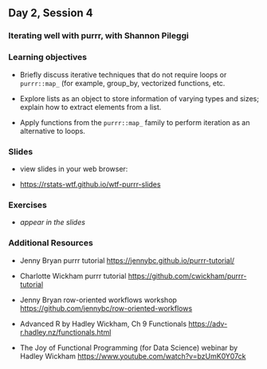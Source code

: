 ## Day 2, Session 4

### Iterating well with purrr, with Shannon Pileggi

### Learning objectives

* Briefly discuss iterative techniques that do not require loops or `purrr::map_` (for example, group_by, vectorized functions, etc.

* Explore lists as an object to store information of varying types and sizes; explain how to extract elements from a list.

* Apply functions from the `purrr::map_` family to perform iteration as an alternative to loops.


### Slides

* view slides in your web browser:

- <https://rstats-wtf.github.io/wtf-purrr-slides>

### Exercises

* *appear in the slides*

### Additional Resources


-   Jenny Bryan purrr tutorial <https://jennybc.github.io/purrr-tutorial/>

-   Charlotte Wickham purrr tutorial <https://github.com/cwickham/purrr-tutorial>

-   Jenny Bryan row-oriented workflows workshop <https://github.com/jennybc/row-oriented-workflows>

-   Advanced R by Hadley Wickham, Ch 9 Functionals <https://adv-r.hadley.nz/functionals.html>

-   The Joy of Functional Programming (for Data Science) webinar by Hadley Wickham  <https://www.youtube.com/watch?v=bzUmK0Y07ck>
